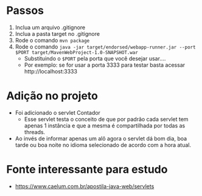 # Passos
1. Inclua um arquivo .gitignore
2. Inclua a pasta target no .gitignore
3. Rode o comando `mvn package`
4. Rode o comando `java -jar target/endorsed/webapp-runner.jar --port $PORT target/MavenWebProject-1.0-SNAPSHOT.war`
    * Substituindo o `$PORT` pela porta que você desejar usar....
    * Por exemplo: se for usar a porta 3333 para testar basta acessar http://localhost:3333

# Adição no projeto
* Foi adicionado o servlet Contador
    * Esse servlet testa o conceito de que por padrão cada servlet tem apenas 1 instância e que a mesma é compartilhada por todas as threads.
* Ao invés de informar apenas um alô agora o servlet dá bom dia, boa tarde ou boa noite no idioma selecionado de acordo com a hora atual.

# Fonte interessante para estudo
* https://www.caelum.com.br/apostila-java-web/servlets
